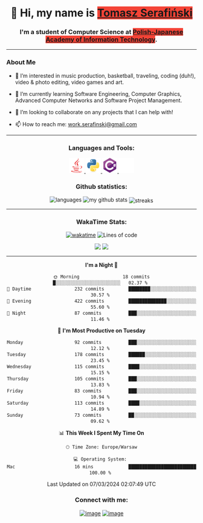 <h1 align="center">👋 Hi, my name is <a href="https://y.at/eyes.laughing.bang.headphone" style="background-color: #f44336"> Tomasz Serafiński </a></h1>
<h3 align="center"> I'm a student of Computer Science at <a href="https://www.pja.edu.pl/en" style="background-color: #f44336">Polish-Japanese Academy of Information Technology</a>.</h3>

---

### About Me
<!-- <img align="right" width=200px height=200px src="https://24.media.tumblr.com/25ec1da1ceb3d8c59ff61abda466e66d/tumblr_ms7532YHD61sfs2qco1_500.gif"/> -->

- 👀 I’m interested in music production, basketball, traveling, coding (duh!), video & photo editing, video games and art.

- 🌱 I’m currently learning Software Engineering, Computer Graphics, Advanced Computer Networks and Software Project Management.

- 💞️ I’m looking to collaborate on any projects that I can help with!

- 📫 How to reach me: work.serafinski@gmail.com

---

<h3 align="center">Languages and Tools:</h3>

<p align="center">
  <a href="https://java.com" target="_blank"> 
    <img src="https://raw.githubusercontent.com/devicons/devicon/master/icons/java/java-plain.svg" alt="java" width="40" height="40"/> 
  </a>
  <a href="https://www.python.org/" target="_blank"> 
    <img src="https://github.com/devicons/devicon/blob/master/icons/python/python-original.svg" alt="python" width="40" height="40"/> 
  </a>
 <a href="https://learn.microsoft.com/dotnet/csharp/" target="_blank"> 
    <img src="https://github.com/devicons/devicon/blob/master/icons/csharp/csharp-original.svg" alt="csharp" width="40" height="40"/> 
  </a>
  <a href="https://github.com/" target="_blank"> 
    <img src="src/GitHub-Mark-Light-120px-plus.png" alt="github" width="40" height="40"/> 
  </a>
</p>



<div align="center">

<h3 align="center">Github statistics: </h3>
  <img height= "150" src="https://github-readme-stats-serafinski.vercel.app/api?username=serafinski&theme=dark&show_icons=true" alt="languages" />
  <img height= "150" src="https://github-readme-stats-serafinski.vercel.app/api/top-langs/?username=serafinski&layout=compact&theme=dark&l&langs_count=10" alt="my github stats" />
  <img align="center" src="https://github-readme-streak-stats.herokuapp.com/?user=serafinski&theme=dark" alt="streaks" />
</div>

---

<h3 align="center">WakaTime Stats:</h3>
<div align="center">

[![wakatime](https://wakatime.com/badge/user/c88d1b82-ebdd-4842-ad45-93f471842103.svg)](https://wakatime.com/@c88d1b82-ebdd-4842-ad45-93f471842103)
![Lines of code](https://img.shields.io/badge/From%20Hello%20World%20I%27ve%20Written-190%20Thousand%20lines%20of%20code-blue)
</div>

<div align="center">

<img height= "300" src="https://wakatime.com/share/@serafinski/bf0c909e-ff5b-48dc-b5c8-9db0a2a07701.svg"/>
<img height= "300" src="https://wakatime.com/share/@serafinski/5e9cd917-109e-422c-bcd0-62b469b65408.svg"/>

</div>

---
<div align="center">

<!--START_SECTION:waka-->
**I'm a Night 🦉** 

```text
🌞 Morning                18 commits          █░░░░░░░░░░░░░░░░░░░░░░░░   02.37 % 
🌆 Daytime                232 commits         ████████░░░░░░░░░░░░░░░░░   30.57 % 
🌃 Evening                422 commits         ██████████████░░░░░░░░░░░   55.60 % 
🌙 Night                  87 commits          ███░░░░░░░░░░░░░░░░░░░░░░   11.46 % 
```
📅 **I'm Most Productive on Tuesday** 

```text
Monday                   92 commits          ███░░░░░░░░░░░░░░░░░░░░░░   12.12 % 
Tuesday                  178 commits         ██████░░░░░░░░░░░░░░░░░░░   23.45 % 
Wednesday                115 commits         ████░░░░░░░░░░░░░░░░░░░░░   15.15 % 
Thursday                 105 commits         ███░░░░░░░░░░░░░░░░░░░░░░   13.83 % 
Friday                   83 commits          ███░░░░░░░░░░░░░░░░░░░░░░   10.94 % 
Saturday                 113 commits         ████░░░░░░░░░░░░░░░░░░░░░   14.89 % 
Sunday                   73 commits          ██░░░░░░░░░░░░░░░░░░░░░░░   09.62 % 
```


📊 **This Week I Spent My Time On** 

```text
🕑︎ Time Zone: Europe/Warsaw

💻 Operating System: 
Mac                      16 mins             █████████████████████████   100.00 % 
```


 Last Updated on 07/03/2024 02:07:49 UTC
<!--END_SECTION:waka-->

</div>

<h3 align="center">Connect with me:</h3>
<div align="center">

[![image](https://img.shields.io/badge/LinkedIn-0077B5?style=for-the-badge&logo=linkedin&logoColor=white)](https://www.linkedin.com/in/tomasz-serafinski/)
[![image](https://img.shields.io/badge/Gmail-D14836?style=for-the-badge&logo=gmail&logoColor=white)](mailto:work.serafinski@gmail.com)

</div>
